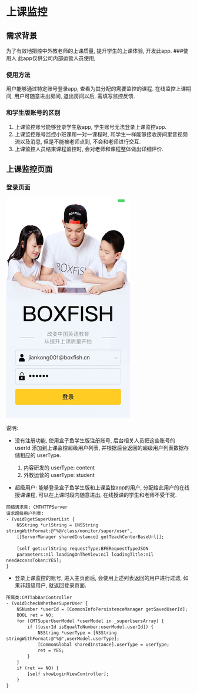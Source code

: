# 上课监控
## 需求背景
为了有效地把控中外教老师的上课质量, 提升学生的上课体验, 开发此app.
###使用人
此app仅供公司内部运营人员使用, 
### 使用方法
用户能够通过特定账号登录app, 查看为其分配的需要监控的课程. 在线监控上课期间, 用户可随意进出房间, 退出房间以后, 需填写监控反馈.



### 和学生版账号的区别

1. 上课监控账号能够登录学生版app, 学生账号无法登录上课监控app.
2. 上课监控账号监控小班课和一对一课程时, 和学生一样能够接收房间里音视频流以及消息, 但是不能被老师点到, 不会和老师进行交互.
3. 上课监控人员结束课程监控时, 会对老师和课程整体做出详细评价.

## 上课监控页面
### 登录页面

![](https://raw.githubusercontent.com/mountainKingG/classMonitor/master/%E4%B8%8A%E8%AF%BE%E7%9B%91%E6%8E%A7%E7%99%BB%E5%BD%95%E9%A1%B5%E9%9D%A2.png)

说明:

* 没有注册功能, 使用盒子鱼学生版注册账号, 后台相关人员把这些账号的 userId 添加到上课监控超级用户列表, 并根据后台返回的超级用户列表数据存储相应的 userType.
  1. 内容研发的 userType: content
  2. 外教运营的 userType: student
  
* 超级用户: 能够登录盒子鱼学生版和上课监控app的用户, 分配给此用户的在线授课课程, 可以在上课时段内随意进出, 在线授课的学生和老师不受干扰.

```
网络请求类: CMTHTTPServer
请求超级用户列表:
- (void)getSuperUserList {
    NSString *urlString = [NSString stringWithFormat:@"%@/class/monitor/super/user",
    [[ServerManager sharedInstance] getTeachCenterBaseUrl]];
    
    [self get:urlString requestType:BFERequestTypeJSON 
    parameters:nil loadingOnTheView:nil loadingTitle:nil needAccessToken:YES];
}
```

* 登录上课监控的账号, 进入主页面后, 会使用上述列表返回的用户进行过滤, 如果非超级用户, 就返回登录页面.

```
所属类:CMTTabBarController
- (void)checkWhetherSuperUser {
    NSNumber *userId = [CommonInfoPersistenceManager getSavedUserId];
    BOOL ret = NO;
    for (CMTSuperUserModel *userModel in _superUsersArray) {
        if ([userId isEqualToNumber:userModel.userId]) {
            NSString *userType = [NSString stringWithFormat:@"%@",userModel.userType];
            [CommonGlobal sharedInstance].userType = userType;
            ret = YES;
        }
    }
    if (ret == NO) {
        [self showLoginViewController];
    }
}
```

